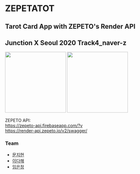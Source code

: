 # ZEPETATOT
## Tarot Card App with ZEPETO's Render API
## Junction X Seoul 2020 Track4_naver-z

<p><img src="https://user-images.githubusercontent.com/53745427/95666454-c0a47200-0b94-11eb-874c-9408da0e7d5e.png" width="200">
<img src="https://user-images.githubusercontent.com/53745427/95666465-da45b980-0b94-11eb-9c0f-5143ac8cb3be.png" width="200">
</p>

ZEPETO API:   
https://zepeto-api.firebaseapp.com/?v   
https://render-api.zepeto.io/v2/swagger/

### Team
- [문지현](https://github.com/solidcella) 
- [이다해](https://github.com/dahaelee)
- [임은정](https://github.com/minie12)
